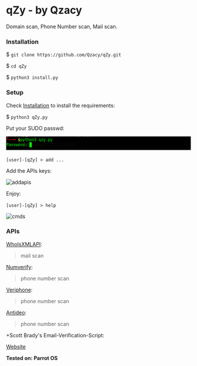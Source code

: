 # qZy - by Qzacy
Domain scan, Phone Number scan, Mail scan.

### Installation
$ ```git clone https://github.com/Qzacy/qZy.git```

$ ```cd qZy```

$ ```python3 install.py```

### Setup
Check [Installation](#Installation) to install the requirements:

$ ```python3 qZy.py```

Put your SUDO passwd:

![sudopwd](setup/screenshots/sudo_passwd.png)

```[user]-[qZy] > add ...```

Add the APIs keys:

![addapis](setup/screenshots/add_apis.png)

Enjoy:

```[user]-[qZy] > help```

![cmds](setup/screenshots/commands.png)

### APIs
[WhoIsXMLAPI](whoisxmlapi.com):

>mail scan

[Numverify](numverify.com):

>phone number scan

[Veriphone](veriphone.io):

>phone number scan

[Antideo](antideo.com):

>phone number scan

+Scott Brady's Email-Verification-Script:

[Website](https://www.scottbrady91.com)



**Tested on: Parrot OS**
